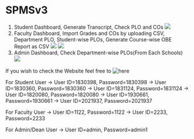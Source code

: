 # SPMSv3
1. Student Dashboard, Generate Transcript, Check PLO and COs
![](https://i.imgur.com/QBQyq9L.gif)
2. Faculty Dashboard, Import Grades and COs by uploading CSV, Department PLO, Student-wise PLOs, Generate Course-wise OBE Report as CSV
![](https://i.imgur.com/WABgalp.gif)
![](https://i.imgur.com/gpCO6UQ.gif)
3. Admin Dashboard, Check Department-wise PLOs(From Each Schools)
![](https://i.imgur.com/xIWUGUe.gif)


If you wish to check the Website
feel free to ![here](https://spmsv3.up.railway.app/)

For Student User
    -> User ID=1830398, Password=1830398
    -> User ID=1830360, Password=1830360
    -> User ID=1831124, Password=1831124
    -> User ID=1820080, Password=1820080
    -> User ID=1930661, Password=1930661
    -> User ID=2021937, Password=2021937

For Faculty User
    -> User ID=1122, Password=1122
    -> User ID=2233, Password=2233

For Admin/Dean User
    -> User ID=admin, Password=admin1
